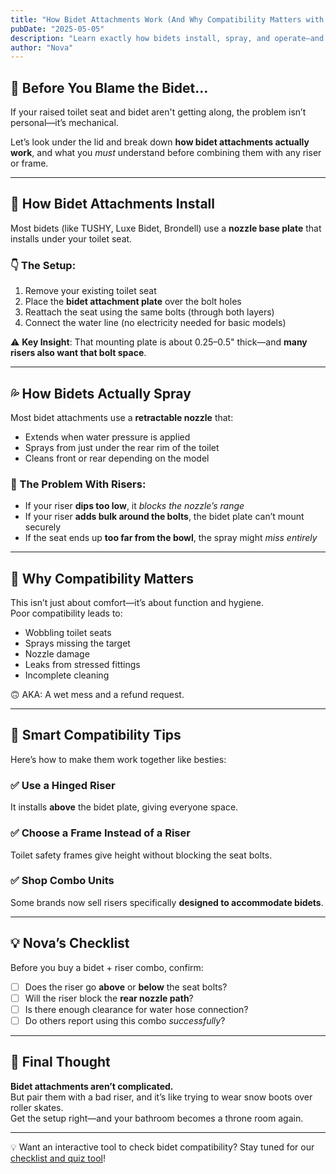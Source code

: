 ```yaml
---
title: "How Bidet Attachments Work (And Why Compatibility Matters with Risers)"
pubDate: "2025-05-05"
description: "Learn exactly how bidets install, spray, and operate—and why most risers get in the way."
author: "Nova"
---
```


## 🧠 Before You Blame the Bidet…

If your raised toilet seat and bidet aren't getting along, the problem isn’t personal—it’s mechanical.

Let’s look under the lid and break down **how bidet attachments actually work**, and what you *must* understand before combining them with any riser or frame.

---

## 🔧 How Bidet Attachments Install

Most bidets (like TUSHY, Luxe Bidet, Brondell) use a **nozzle base plate** that installs under your toilet seat.

### 👇 The Setup:
1. Remove your existing toilet seat
2. Place the **bidet attachment plate** over the bolt holes
3. Reattach the seat using the same bolts (through both layers)
4. Connect the water line (no electricity needed for basic models)

⚠️ **Key Insight**: That mounting plate is about 0.25–0.5" thick—and **many risers also want that bolt space**.

---

## 💦 How Bidets Actually Spray

Most bidet attachments use a **retractable nozzle** that:
- Extends when water pressure is applied  
- Sprays from just under the rear rim of the toilet  
- Cleans front or rear depending on the model

### 🚫 The Problem With Risers:
- If your riser **dips too low**, it *blocks the nozzle’s range*
- If your riser **adds bulk around the bolts**, the bidet plate can’t mount securely
- If the seat ends up **too far from the bowl**, the spray might *miss entirely*

---

## 🧻 Why Compatibility Matters

This isn’t just about comfort—it’s about function and hygiene.  
Poor compatibility leads to:

- Wobbling toilet seats  
- Sprays missing the target  
- Nozzle damage  
- Leaks from stressed fittings  
- Incomplete cleaning

🙃 AKA: A wet mess and a refund request.

---

## 🧠 Smart Compatibility Tips

Here’s how to make them work together like besties:

### ✅ Use a Hinged Riser  
It installs **above** the bidet plate, giving everyone space.

### ✅ Choose a Frame Instead of a Riser  
Toilet safety frames give height without blocking the seat bolts.

### ✅ Shop Combo Units  
Some brands now sell risers specifically **designed to accommodate bidets**.

---

## 💡 Nova’s Checklist

Before you buy a bidet + riser combo, confirm:

- [ ] Does the riser go **above** or **below** the seat bolts?  
- [ ] Will the riser block the **rear nozzle path**?  
- [ ] Is there enough clearance for water hose connection?  
- [ ] Do others report using this combo *successfully*?

---

## 🧴 Final Thought

**Bidet attachments aren’t complicated.**  
But pair them with a bad riser, and it’s like trying to wear snow boots over roller skates.  
Get the setup right—and your bathroom becomes a throne room again.

---

💡 Want an interactive tool to check bidet compatibility? Stay tuned for our [checklist and quiz tool](/blog/compatibility-checklist)!
